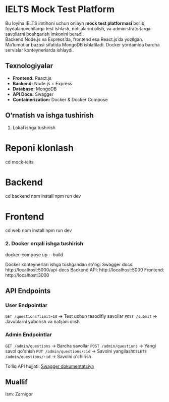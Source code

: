# IELTS Mock Test Platform

Bu loyiha IELTS imtihoni uchun onlayn **mock test platformasi** bo‘lib, foydalanuvchilarga test ishlash, natijalarini olish, va administratorlarga savollarni boshqarish imkonini beradi.  
Backend Node.js va Express’da, frontend esa React.js’da yozilgan. Ma’lumotlar bazasi sifatida MongoDB ishlatiladi. Docker yordamida barcha servislar konteynerlarda ishlaydi.

## Texnologiyalar
- **Frontend:** React.js
- **Backend:** Node.js + Express
- **Database:** MongoDB
- **API Docs:** Swagger
- **Containerization:** Docker & Docker Compose

##  O‘rnatish va ishga tushirish

1. Lokal ishga tushirish
# Reponi klonlash
cd mock-ielts

# Backend
cd backend
npm install
npm run dev

# Frontend
cd web
npm install
npm run dev


### 2. Docker orqali ishga tushirish
docker-compose up --build


Docker konteynerlari ishga tushgandan so'ng:
Swagger docs: http://localhost:5000/api-docs
Backend API: http://localhost:5000
Frontend: http://localhost:3000



## API Endpoints

### User Endpointlar
`GET /questions?limit=10` → Test uchun tasodifiy savollar
`POST /submit` → Javoblarni yuborish va natijani olish

### Admin Endpointlar
`GET /admin/questions` → Barcha savollar
`POST /admin/questions` → Yangi savol qo'shish
`PUT /admin/questions/:id` → Savolni yangilash`DELETE /admin/questions/:id` → Savolni o'chirish

To'liq API hujjati: [Swagger dokumentatsiya](http://localhost:5000/api-docs)


## Muallif
Ism: Zarnigor